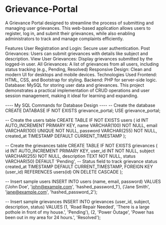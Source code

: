 # Grievance-Portal
A Grievance Portal designed to streamline the process of submitting and managing user grievances. This web-based application allows users to register, log in, and submit their grievances, while also enabling administrators to track and manage complaints efficiently.

Features
User Registration and Login: Secure user authentication.
Post Grievances: Users can submit grievances with details like subject and description.
View User Grievances: Display grievances submitted by the logged-in user.
All Grievances: A list of grievances from all users, including status tracking (e.g., Pending, Resolved)
Responsive Design: Clean and modern UI for desktops and mobile devices.
Technologies Used
Frontend: HTML, CSS, and Bootstrap for styling.
Backend: PHP for server-side logic.
Database: MySQL for storing user data and grievances.
This project demonstrates a practical implementation of CRUD operations and user session management, making it ideal for learning and expanding.


---- My SQL Commands for Database Design ----
  -- Create the database
  CREATE DATABASE IF NOT EXISTS grievance_portal;
  USE grievance_portal;
  
  -- Create the users table
  CREATE TABLE IF NOT EXISTS users (
      id INT AUTO_INCREMENT PRIMARY KEY,
      name VARCHAR(100) NOT NULL,
      email VARCHAR(100) UNIQUE NOT NULL,
      password VARCHAR(255) NOT NULL,
      created_at TIMESTAMP DEFAULT CURRENT_TIMESTAMP
  );
  
  -- Create the grievances table
  CREATE TABLE IF NOT EXISTS grievances (
      id INT AUTO_INCREMENT PRIMARY KEY,
      user_id INT NOT NULL,
      subject VARCHAR(255) NOT NULL,
      description TEXT NOT NULL,
      status VARCHAR(50) DEFAULT 'Pending', -- Status field to track grievance status
      created_at TIMESTAMP DEFAULT CURRENT_TIMESTAMP,
      FOREIGN KEY (user_id) REFERENCES users(id) ON DELETE CASCADE
  );
  
  -- Insert sample users
  INSERT INTO users (name, email, password) VALUES 
  ('John Doe', 'john@example.com', 'hashed_password_1'),
  ('Jane Smith', 'jane@example.com', 'hashed_password_2');
  
  -- Insert sample grievances
  INSERT INTO grievances (user_id, subject, description, status) VALUES
  (1, 'Road Repair Needed', 'There is a large pothole in front of my house.', 'Pending'),
  (2, 'Power Outage', 'Power has been out in my area for 24 hours.', 'Resolved');





